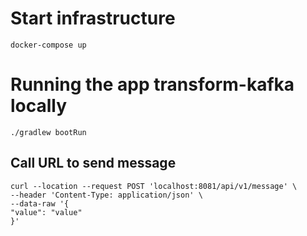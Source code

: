 # Start infrastructure
```
docker-compose up
```

# Running the app transform-kafka locally
```
./gradlew bootRun
```


## Call URL to send message 
```
curl --location --request POST 'localhost:8081/api/v1/message' \
--header 'Content-Type: application/json' \
--data-raw '{
"value": "value"
}'
```